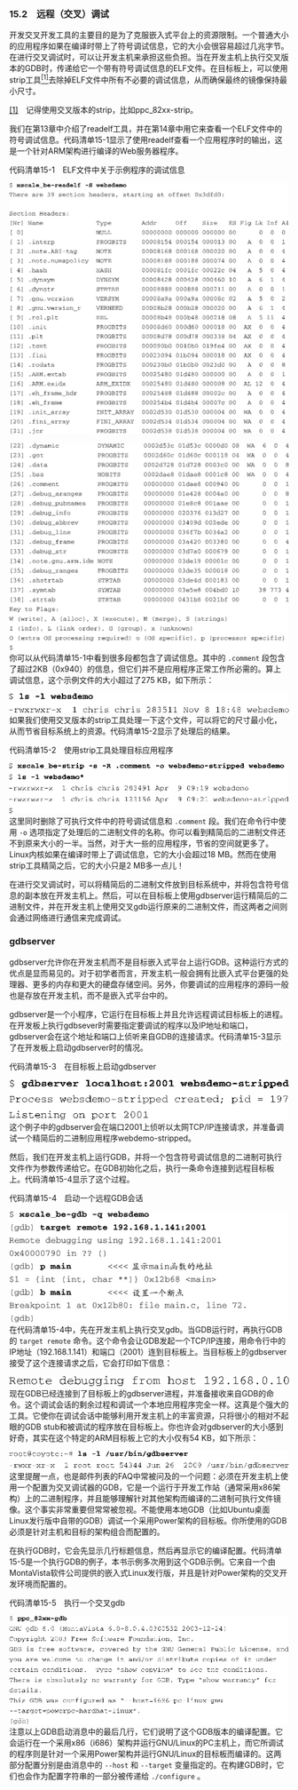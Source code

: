 ### 15.2　远程（交叉）调试

开发交叉开发工具的主要目的是为了克服嵌入式平台上的资源限制。一个普通大小的应用程序如果在编译时带上了符号调试信息，它的大小会很容易超过几兆字节。在进行交叉调试时，可以让开发主机来承担这些负担。当在开发主机上执行交叉版本的GDB时，传递给它一个带有符号调试信息的ELF文件。在目标板上，可以使用strip工具<a class="my_markdown" href="['#anchor151']"><sup class="my_markdown">[1]</sup></a>去除掉ELF文件中所有不必要的调试信息，从而确保最终的镜像保持最小尺寸。

<a class="my_markdown" href="['#ac151']">[1]</a>　记得使用交叉版本的strip，比如ppc_82xx-strip。

我们在第13章中介绍了readelf工具，并在第14章中用它来查看一个ELF文件中的符号调试信息。代码清单15-1显示了使用readelf查看一个应用程序时的输出，这是一个针对ARM架构进行编译的Web服务器程序。

代码清单15-1　ELF文件中关于示例程序的调试信息



![461.png](../images/461.png)


![462.png](../images/462.png)
你可以从代码清单15-1中看到很多段都包含了调试信息。其中的 `.comment` 段包含了超过2KB（0x940）的信息，但它们并不是应用程序正常工作所必需的。算上调试信息，这个示例文件的大小超过了275 KB，如下所示：



![463.png](../images/463.png)
如果我们使用交叉版本的strip工具处理一下这个文件，可以将它的尺寸最小化，从而节省目标系统上的资源。代码清单15-2显示了处理后的结果。

代码清单15-2　使用strip工具处理目标应用程序



![464.png](../images/464.png)
这里同时删除了可执行文件中的符号调试信息和 `.comment` 段。我们在命令行中使用 `-o` 选项指定了处理后的二进制文件的名称。你可以看到精简后的二进制文件还不到原来大小的一半。当然，对于大一些的应用程序，节省的空间就更多了。Linux内核如果在编译时带上了调试信息，它的大小会超过18 MB。然而在使用strip工具精简之后，它的大小只是2 MB多一点儿！

在进行交叉调试时，可以将精简后的二进制文件放到目标系统中，并将包含符号信息的副本放在开发主机上。然后，可以在目标板上使用gdbserver运行精简后的二进制文件，并在开发主机上使用交叉gdb运行原来的二进制文件，而这两者之间则会通过网络进行通信来完成调试。

### gdbserver

gdbserver允许你在开发主机而不是目标嵌入式平台上运行GDB。这种运行方式的优点是显而易见的。对于初学者而言，开发主机一般会拥有比嵌入式平台更强的处理器、更多的内存和更大的硬盘存储空间。另外，你要调试的应用程序的源码一般也是存放在开发主机，而不是嵌入式平台中的。

gdbserver是一个小程序，它运行在目标板上并且允许远程调试目标板上的进程。在开发板上执行gdbsever时需要指定要调试的程序以及IP地址和端口，gdbserver会在这个地址和端口上侦听来自GDB的连接请求。代码清单15-3显示了在开发板上启动gdbserver时的情况。

代码清单15-3　在目标板上启动gdbserver



![465.png](../images/465.png)
这个例子中的gdbserver会在端口2001上侦听以太网TCP/IP连接请求，并准备调试一个精简后的二进制应用程序webdemo-stripped。

然后，我们在开发主机上运行GDB，并将一个包含符号调试信息的二进制可执行文件作为参数传递给它。在GDB初始化之后，执行一条命令连接到远程目标板上。代码清单15-4显示了这个过程。

代码清单15-4　启动一个远程GDB会话



![466.jpg](../images/466.jpg)
在代码清单15-4中，先在开发主机上执行交叉gdb。当GDB运行时，再执行GDB的 `target remote` 命令。这个命令会让GDB发起一个TCP/IP连接，用命令行中的IP地址（192.168.1.141）和端口（2001）连到目标板上。当目标板上的gdbserver接受了这个连接请求之后，它会打印如下信息：



![467.png](../images/467.png)
现在GDB已经连接到了目标板上的gdbserver进程，并准备接收来自GDB的命令。这个调试会话的剩余过程和调试一个本地应用程序完全一样。这真是个强大的工具。它使你在调试会话中能够利用开发主机上的丰富资源，只将很小的相对不起眼的GDB stub和被调试的程序放在目标板上。你也许会对gdbserver的大小感到好奇，其实在这个特定的ARM目标板上它的大小仅有54 KB，如下所示：



![468.png](../images/468.png)
这里提醒一点，也是邮件列表的FAQ中常被问及的一个问题：必须在开发主机上使用一个配置为交叉调试器的GDB，它是一个运行于开发工作站（通常采用x86架构）上的二进制程序，并且能够理解针对其他架构而编译的二进制可执行文件镜像。这个事实非常重要但常常被忽视。不能使用本地GDB（比如Ubuntu桌面Linux发行版中自带的GDB）调试一个采用Power架构的目标板。你所使用的GDB必须是针对主机和目标的架构组合而配置的。

在执行GDB时，它会先显示几行标题信息，然后再显示它的编译配置。代码清单15-5是一个执行GDB的例子，本书示例多次用到这个GDB示例。它来自一个由MontaVista软件公司提供的嵌入式Linux发行版，并且是针对Power架构的交叉开发环境而配置的。

代码清单15-5　执行一个交叉gdb



![469.png](../images/469.png)
注意以上GDB启动消息中的最后几行，它们说明了这个GDB版本的编译配置。它会运行在一个采用x86（i686）架构并运行GNU/Linux的PC主机上，而它所调试的程序则是针对一个采用Power架构并运行GNU/Linux的目标板而编译的。这两部分配置分别是由消息中的 `--host` 和 `--target` 变量指定的。在构建GDB时，它们也会作为配置字符串的一部分被传递给 `./configure` 。

